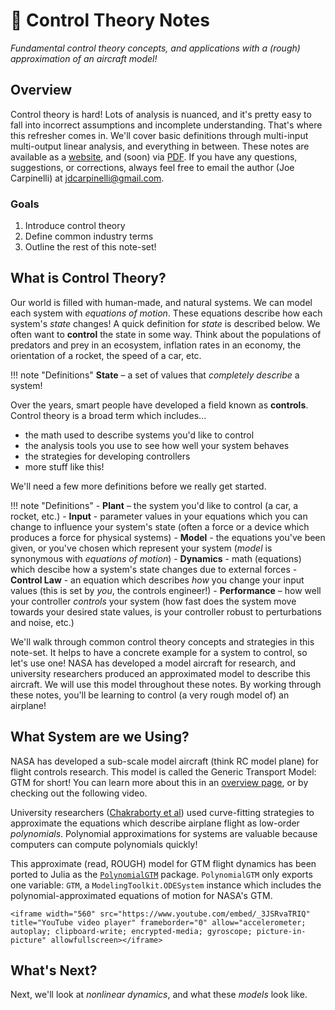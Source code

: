 # 🎢 Control Theory Notes
_Fundamental control theory concepts, and applications with a (rough) approximation of an aircraft model!_

## Overview

Control theory is hard! Lots of analysis is nuanced, and it's pretty easy to fall into incorrect assumptions
and incomplete understanding. That's where this refresher comes in. We'll cover basic definitions through
multi-input multi-output linear analysis, and everything in between. These notes are available as a 
[website](jcarpinelli.dev/ControlTheoryNotes.jl/stable), and (soon) via 
[PDF](https://github.com/cadojo/ControlTheoryNotes.jl/blob/main/docs/Controls%20Notes.pdf). 
If you have any questions, suggestions, or corrections, always feel free to email the author (Joe Carpinelli)
at jdcarpinelli@gmail.com.

###  Goals

1. Introduce control theory
2. Define common industry terms
3. Outline the rest of this note-set!


## What is Control Theory?

Our world is filled with human-made, and natural systems. We can model each system with _equations of motion_. These equations describe how each system's _state_ changes! A quick definition for _state_ is described below. We often want to __control__ the state in some way. Think about the populations of predators and prey in an ecosystem, inflation rates in an economy, the orientation of a rocket, the speed of a car, etc.

!!! note "Definitions"
	__State__ – a set of values that _completely describe_ a system!

Over the years, smart people have developed a field known as __controls__. Control theory is a broad term which includes...

* the math used to describe systems you'd like to control
* the analysis tools you use to see how well your system behaves
* the strategies for developing controllers
* more stuff like this!

We'll need a few more definitions before we really get started. 

!!! note "Definitions"
    - __Plant__ – the system you'd like to control (a car, a rocket, etc.)
    - __Input__ - parameter values in your equations which you can change to influence your system's state (often a force or a device which produces a force for physical systems)
    - __Model__ - the equations you've been given, or you've chosen which represent your system (_model_ is synonymous with _equations of motion_)
    - __Dynamics__ - math (equations) which descibe how a system's state changes due to external forces
    - __Control Law__ - an equation which describes _how_ you change your input values (this is set by _you_, the controls engineer!)
    - __Performance__ – how well your controller _controls_ your system (how fast does the system move towards your desired state values, is your controller robust to perturbations and noise, etc.)

We'll walk through common control theory concepts and strategies in this note-set. It helps to have a concrete example for a system to control, so let's use one! NASA has developed a model aircraft for research, and university researchers produced an approximated model to describe this aircraft. We will use this model throughout these notes. By working through these notes, you'll be learning to control (a very rough model of) an airplane!

## What System are we Using?

NASA has developed a sub-scale model aircraft (think RC model plane) for flight controls research. This model is called the Generic Transport Model: GTM for short!
You can learn more about this in an [overview page](https://www.nasa.gov/larc/airstar-for-the-sake-of-pilots-and-passengers/), or by checking out the following video. 

University researchers ([Chakraborty et al](https://www.sciencedirect.com/science/article/abs/pii/S0967066110002595)) used curve-fitting strategies to approximate the equations which describe airplane flight as low-order _polynomials_. Polynomial approximations for systems are valuable because computers can compute polynomials quickly! 

This approximate (read, ROUGH) model for GTM flight dynamics has been ported to Julia as the [`PolynomialGTM`](https://github.com/cadojo/PolynomialGTM.jl) package. `PolynomialGTM` only exports one variable: `GTM`, a `ModelingToolkit.ODESystem` instance which includes the polynomial-approximated equations of motion for NASA's GTM. 

```@raw html
<iframe width="560" src="https://www.youtube.com/embed/_3JSRvaTRIQ" title="YouTube video player" frameborder="0" allow="accelerometer; autoplay; clipboard-write; encrypted-media; gyroscope; picture-in-picture" allowfullscreen></iframe>
```

## What's Next?

Next, we'll look at _nonlinear dynamics_, and what these _models_ look like.

